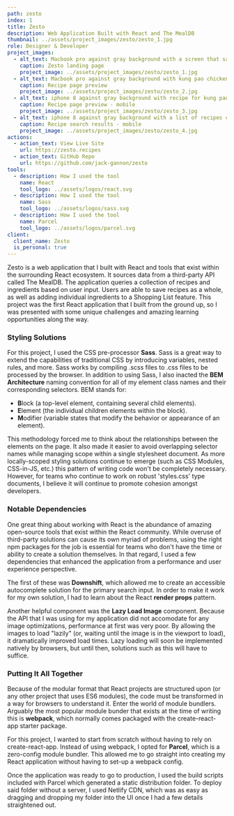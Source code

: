 ```yaml
---
path: zesto
index: 1
title: Zesto
description: Web Application Built with React and The MealDB
thumbnail: ../assets/project_images/zesto/zesto_1.jpg
role: Designer & Developer
project_images:
  - alt_text: Macbook pro against gray background with a screen that says find recipes with Zesto
    caption: Zesto landing page
    project_image: ../assets/project_images/zesto/zesto_1.jpg
  - alt_text: Macbook pro against gray background with kung pao chicken recipe on screen
    caption: Recipe page preview
    project_image: ../assets/project_images/zesto/zesto_2.jpg
  - alt_text: iphone 8 against gray background with recipe for kung pao chicken on screen
    caption: Recipe page preview - mobile
    project_image: ../assets/project_images/zesto/zesto_3.jpg
  - alt_text: iphone 8 against gray background with a list of recipes containing chicken on the screen
    caption: Recipe search results - mobile
    project_image: ../assets/project_images/zesto/zesto_4.jpg
actions:
  - action_text: View Live Site
    url: https://zesto.recipes
  - action_text: GitHub Repo
    url: https://github.com/jack-gannon/zesto
tools:
  - description: How I used the tool
    name: React
    tool_logo: ../assets/logos/react.svg
  - description: How I used the tool
    name: Sass
    tool_logo: ../assets/logos/sass.svg
  - description: How I used the tool
    name: Parcel
    tool_logo: ../assets/logos/parcel.svg
client:
  client_name: Zesto
  is_personal: true
---
```


Zesto is a web application that I built with React and tools that exist within the surrounding React ecosystem. It sources data from a third-party API called The MealDB. The application queries a collection of recipes and ingredients based on user input. Users are able to save recipes as a whole, as well as adding individual ingredients to a Shopping List feature. This project was the first React application that I built from the ground up, so I was presented with some unique challenges and amazing learning opportunities along the way.

### Styling Solutions

For this project, I used the CSS pre-processor **Sass**. Sass is a great way to extend the capabilities of traditional CSS by introducing variables, nested rules, and more. Sass works by compiling .scss files to .css files to be processed by the browser. In addition to using Sass, I also inacted the **BEM Architecture** naming convention for all of my element class names and their corresponding selectors. BEM stands for:

- **B**lock (a top-level element, containing several child elements).
- **E**lement (the individual children elements within the block).
- **M**odifier (variable states that modify the behavior or appearance of an element).

This methodology forced me to think about the relationships between the elements on the page. It also made it easier to avoid overlapping selector names while managing scope within a single stylesheet document. As more locally-scoped styling solutions continue to emerge (such as CSS Modules, CSS-in-JS, etc.) this pattern of writing code won't be completely necessary. However, for teams who continue to work on robust 'styles.css' type documents, I believe it will continue to promote cohesion amongst developers.

### Notable Dependencies

One great thing about working with React is the abundance of amazing open-source tools that exist within the React community. While overuse of third-party solutions can cause its own myriad of problems, using the right npm packages for the job is essential for teams who don't have the time or ability to create a solution themselves. In that regard, I used a few dependencies that enhanced the application from a performance and user experience perspective.

The first of these was **Downshift**, which allowed me to create an accessible autocomplete solution for the primary search input. In order to make it work for my own solution, I had to learn about the React **render props** pattern.

Another helpful component was the **Lazy Load Image** component. Because the API that I was using for my application did not accomodate for any image optimizations, performance at first was very poor. By allowing the images to load "lazily" (or, waiting until the image is in the viewport to load), it dramatically improved load times. Lazy loading will soon be implemented natively by browsers, but until then, solutions such as this will have to suffice.

### Putting It All Together

Because of the modular format that React projects are structured upon (or any other project that uses ES6 modules), the code must be transformed in a way for browsers to understand it. Enter the world of module bundlers. Arguably the most popular module bunder that exists at the time of writing this is **webpack**, which normally comes packaged with the create-react-app starter package.

For this project, I wanted to start from scratch without having to rely on create-react-app. Instead of using webpack, I opted for **Parcel**, which is a zero-config module bundler. This allowed me to go straight into creating my React application without having to set-up a webpack config.

Once the application was ready to go to production, I used the build scripts included with Parcel which generated a static distribution folder. To deploy said folder without a server, I used Netlify CDN, which was as easy as dragging and dropping my folder into the UI once I had a few details straightened out.
